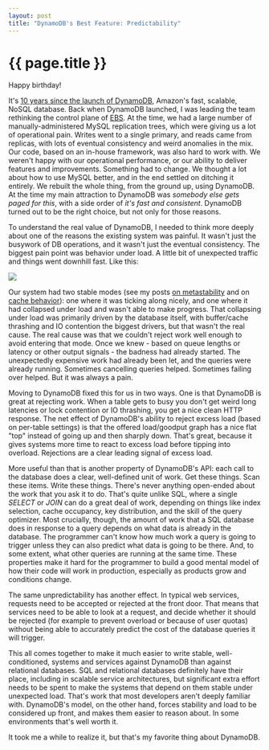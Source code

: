 ```yaml
---
layout: post
title: "DynamoDB's Best Feature: Predictability"
---
```


{{ page.title }}
================

<p class="meta">Happy birthday!</p>

It's [10 years since the launch of DynamoDB](https://www.amazon.science/latest-news/amazons-dynamodb-10-years-later), Amazon's fast, scalable, NoSQL database. Back when DynamoDB launched, I was leading the team rethinking the control plane of [EBS](https://aws.amazon.com/ebs/). At the time, we had a large number of manually-administered MySQL replication trees, which were giving us a lot of operational pain. Writes went to a single primary, and reads came from replicas, with lots of eventual consistency and weird anomalies in the mix. Our code, based on an in-house framework, was also hard to work with. We weren't happy with our operational performance, or our ability to deliver features and improvements. Something had to change. We thought a lot about how to use MySQL better, and in the end settled on ditching it entirely. We rebuilt the whole thing, from the ground up, using DynamoDB. At the time my main attraction to DynamoDB was *somebody else gets paged for this*, with a side order of *it's fast and consistent*. DynamoDB turned out to be the right choice, but not only for those reasons.

To understand the real value of DynamoDB, I needed to think more deeply about one of the reasons the existing system was painful. It wasn't just the busywork of DB operations, and it wasn't just the eventual consistency. The biggest pain point was behavior under load. A little bit of unexpected traffic and things went downhill fast. Like this:

![](https://mbrooker-blog-images.s3.amazonaws.com/goodput_curve.jpeg)

Our system had two stable modes (see my posts [on metastability](https://brooker.co.za/blog/2021/05/24/metastable.html) and on [cache behavior](https://brooker.co.za/blog/2021/08/27/caches.html)): one where it was ticking along nicely, and one where it had collapsed under load and wasn't able to make progress. That collapsing under load was primarily driven by the database itself, with buffer/cache thrashing and IO contention the biggest drivers, but that wasn't the real cause. The real cause was that we couldn't reject work well enough to avoid entering that mode. Once we knew - based on queue lengths or latency or other output signals - the badness had already started. The unexpectedly expensive work had already been let, and the queries were already running. Sometimes cancelling queries helped. Sometimes failing over helped. But it was always a pain.

Moving to DynamoDB fixed this for us in two ways. One is that DynamoDB is great at rejecting work. When a table gets to busy you don't get weird long latencies or lock contention or IO thrashing, you get a nice clean HTTP response. The net effect of DynamoDB's ability to reject excess load (based on per-table settings) is that the offered load/goodput graph has a nice flat "top" instead of going up and then sharply down. That's great, because it gives systems more time to react to excess load before tipping into overload. Rejections are a clear leading signal of excess load.

More useful than that is another property of DynamoDB's API: each call to the database does a clear, well-defined unit of work. Get these things. Scan these items. Write these things. There's never anything open-ended about the work that you ask it to do. That's quite unlike SQL, where a single *SELECT* or *JOIN* can do a great deal of work, depending on things like index selection, cache occupancy, key distribution, and the skill of the query optimizer. Most crucially, though, the amount of work that a SQL database does in response to a query depends on what data is already in the database. The programmer can't know how much work a query is going to trigger unless they can also predict what data is going to be there. And, to some extent, what other queries are running at the same time. These properties make it hard for the programmer to build a good mental model of how their code will work in production, especially as products grow and conditions change.

The same unpredictability has another effect. In typical web services, requests need to be accepted or rejected at the front door. That means that services need to be able to look at a request, and decide whether it should be rejected (for example to prevent overload or because of user quotas) without being able to accurately predict the cost of the database queries it will trigger.

This all comes together to make it much easier to write stable, well-conditioned, systems and services against DynamoDB than against relational databases. SQL and relational databases definitely have their place, including in scalable service architectures, but significant extra effort needs to be spent to make the systems that depend on them stable under unexpected load. That's work that most developers aren't deeply familiar with. DynamoDB's model, on the other hand, forces stability and load to be considered up front, and makes them easier to reason about. In some environments that's well worth it.

It took me a while to realize it, but that's my favorite thing about DynamoDB.